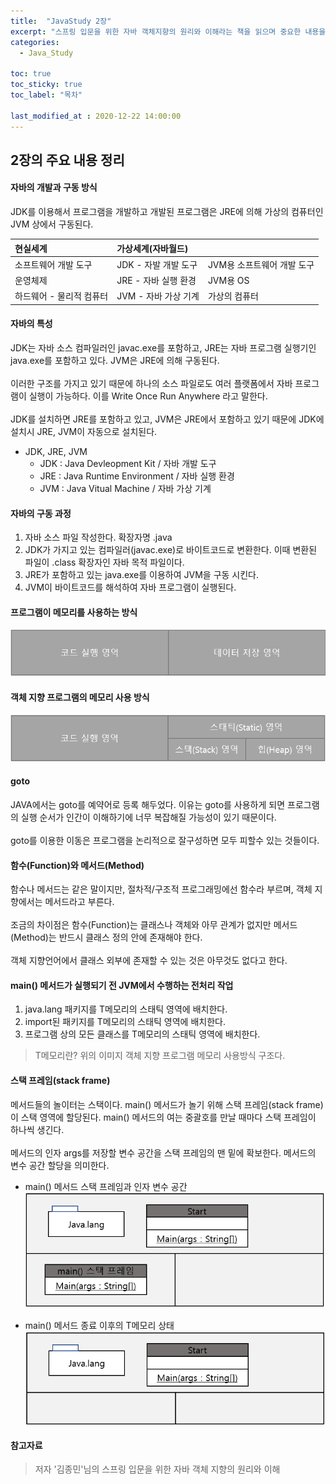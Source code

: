 ```yaml
---
title:  "JavaStudy 2장"
excerpt: "스프링 입문을 위한 자바 객체지향의 원리와 이해라는 책을 읽으며 중요한 내용을 단원별로 정리한 글입니다."
categories:
  - Java_Study

toc: true
toc_sticky: true
toc_label: "목차"

last_modified_at : 2020-12-22 14:00:00
---
```


## 2장의 주요 내용 정리

#### 자바의 개발과 구동 방식

JDK를 이용해서 프로그램을 개발하고 개발된 프로그램은 JRE에 의해 가상의 컴퓨터인 JVM 상에서 구동된다.

|현실세계|가상세계(자바월드)||
|:---|:---|:---|
|소프트웨어 개발 도구     |JDK - 자발 개발 도구  | JVM용 소프트웨어 개발 도구|
|운영체제               |JRE - 자바 실행 환경  | JVM용 OS|
|하드웨어 - 물리적 컴퓨터 | JVM - 자바 가상 기계 | 가상의 컴퓨터 |

#### 자바의 특성
JDK는 자바 소스 컴파일러인 javac.exe를 포함하고, JRE는 자바 프로그램 실행기인 java.exe를 포함하고 있다.
JVM은 JRE에 의해 구동된다.
<br>
<br>
이러한 구조를 가지고 있기 때문에 하나의 소스 파일로도 여러 플랫폼에서 자바 프로그램이 실행이 가능하다. 이를 Write Once Run Anywhere 라고 말한다.
<br>
<br>
JDK를 설치하면 JRE를 포함하고 있고, JVM은 JRE에서 포함하고 있기 때문에 JDK에 설치시 JRE, JVM이 자동으로 설치된다.

* JDK, JRE, JVM
    - JDK : Java Devleopment Kit / 자바 개발 도구
    - JRE : Java Runtime Environment / 자바 실행 환경
    - JVM : Java Vitual Machine / 자바 가상 기계

#### 자바의 구동 과정
1. 자바 소스 파일 작성한다. 확장자명 .java
2. JDK가 가지고 있는 컴파일러(javac.exe)로 바이트코드로 변환한다. 이때 변환된 파일이 .class 확장자인 자바 목적 파일이다.
3. JRE가 포함하고 있는 java.exe를 이용하여 JVM을 구동 시킨다.
4. JVM이 바이트코드를 해석하여 자바 프로그램이 실행된다.

#### 프로그램이 메모리를 사용하는 방식

![ 프로그램 메모리 사용 방식 ](/assets/images/ProgramMemory.PNG)

#### 객체 지향 프로그램의 메모리 사용 방식

![ 객체 지향 프로그램의 메모리 사용 방식 ](/assets/images/OOPMemory.PNG)

#### goto
JAVA에서는 goto를 예약어로 등록 해두었다. 이유는 goto를 사용하게 되면 프로그램의 실행 순서가 인간이 이해하기에 너무 복잡해질 가능성이 있기 때문이다.<br><br>
goto를 이용한 이동은 프로그램을 논리적으로 잘구성하면 모두 피할수 있는 것들이다.<br>

#### 함수(Function)와 메서드(Method)
함수나 메서드는 같은 말이지만, 절차적/구조적 프로그래밍에선 함수라 부르며, 객체 지향에서는 메서드라고 부른다.<br><br>
조금의 차이점은 함수(Function)는 클래스나 객체와 아무 관계가 없지만 메서드(Method)는 반드시 클래스 정의 안에 존재해야 한다.<br><br>
객체 지향언어에서 클래스 외부에 존재할 수 있는 것은 아무것도 없다고 한다.

#### main() 메서드가 실행되기 전 JVM에서 수행하는 전처리 작업
1. java.lang 패키지를 T메모리의 스태틱 영역에 배치한다.
2. import된 패키지를 T메모리의 스태틱 영역에 배치한다.
3. 프로그램 상의 모든 클래스를 T메모리의 스태틱 영역에 배치한다.

> T메모리란? 위의 이미지 객체 지향 프로그램 메모리 사용방식 구조다.

#### 스택 프레임(stack frame)
메서드들의 놀이터는 스택이다. main() 메서드가 놀기 위해 스택 프레임(stack frame)이 스택 영역에 할당된다.
main() 메서드의 여는 중괄호를 만날 때마다 스택 프레임이 하나씩 생긴다. <br><br>
메서드의 인자 args를 저장할 변수 공간을 스택 프레임의 맨 밑에 확보한다. 메서드의 변수 공간 할당을 의미한다.

* main() 메서드 스택 프레임과 인자 변수 공간
![main() 메서드 스택 프레임과 인자 변수 공간](/assets/images/main.PNG)

* main() 메서드 종료 이후의 T메모리 상태
![main() 메서드 종료 이후의 T 메모리 상태](/assets/images/main_end.PNG)


#### 참고자료
> 저자 '김종민'님의 스프링 입문을 위한 자바 객체 지향의 원리와 이해